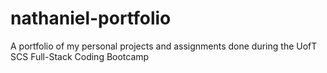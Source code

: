 # nathaniel-portfolio
 A portfolio of my personal projects and assignments done during the UofT SCS Full-Stack Coding Bootcamp
